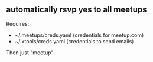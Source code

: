 ## automatically rsvp yes to all meetups

Requires:

* ~/.meetups/creds.yaml (credentials for meetup.com)
* ~/.xtools/creds.yaml (credentials to send emails)

Then just "meetup"